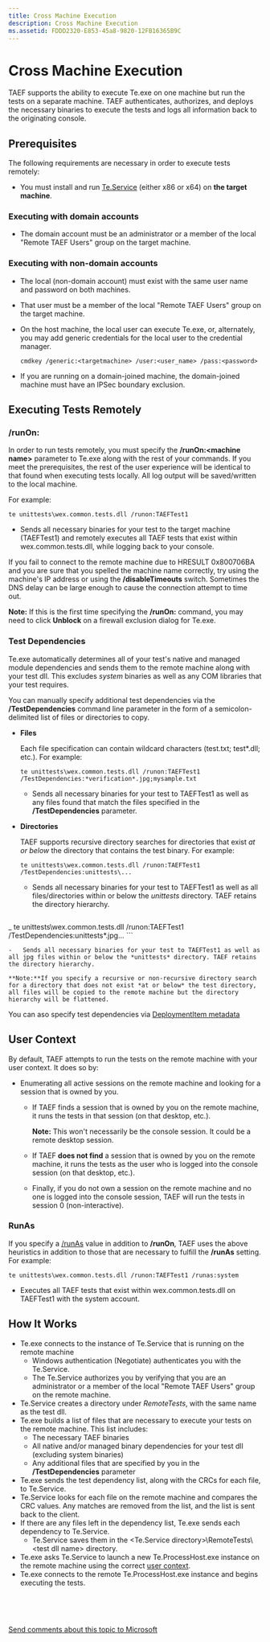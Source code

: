 ```yaml
---
title: Cross Machine Execution
description: Cross Machine Execution
ms.assetid: FDDD2320-E853-45a8-9820-12FB16365B9C
---
```


# Cross Machine Execution


TAEF supports the ability to execute Te.exe on one machine but run the tests on a separate machine. TAEF authenticates, authorizes, and deploys the necessary binaries to execute the tests and logs all information back to the originating console.

## <span id="Prerequisites"></span><span id="prerequisites"></span><span id="PREREQUISITES"></span>Prerequisites


The following requirements are necessary in order to execute tests remotely:

-   You must install and run [Te.Service](te-service.md) (either x86 or x64) on **the target machine**.

### <span id="Executing_with_domain_accounts"></span><span id="executing_with_domain_accounts"></span><span id="EXECUTING_WITH_DOMAIN_ACCOUNTS"></span>Executing with domain accounts

-   The domain account must be an administrator or a member of the local "Remote TAEF Users" group on the target machine.

### <span id="Executing_with_non-domain_accounts"></span><span id="executing_with_non-domain_accounts"></span><span id="EXECUTING_WITH_NON-DOMAIN_ACCOUNTS"></span>Executing with non-domain accounts

-   The local (non-domain account) must exist with the same user name and password on both machines.
-   That user must be a member of the local "Remote TAEF Users" group on the target machine.
-   On the host machine, the local user can execute Te.exe, or, alternately, you may add generic credentials for the local user to the credential manager.

    ``` syntax
    cmdkey /generic:<targetmachine> /user:<user_name> /pass:<password>
    ```

-   If you are running on a domain-joined machine, the domain-joined machine must have an IPSec boundary exclusion.

## <span id="Executing_Tests_Remotely"></span><span id="executing_tests_remotely"></span><span id="EXECUTING_TESTS_REMOTELY"></span>Executing Tests Remotely


### <span id="_runOn_"></span><span id="_runon_"></span><span id="_RUNON_"></span>/runOn:

In order to run tests remotely, you must specify the **/runOn:&lt;machine name&gt;** parameter to Te.exe along with the rest of your commands. If you meet the prerequisites, the rest of the user experience will be identical to that found when executing tests locally. All log output will be saved/written to the local machine.

For example:

``` syntax
te unittests\wex.common.tests.dll /runon:TAEFTest1
```

-   Sends all necessary binaries for your test to the target machine (TAEFTest1) and remotely executes all TAEF tests that exist within wex.common.tests.dll, while logging back to your console.

If you fail to connect to the remote machine due to HRESULT 0x800706BA and you are sure that you spelled the machine name correctly, try using the machine's IP address or using the **/disableTimeouts** switch. Sometimes the DNS delay can be large enough to cause the connection attempt to time out.

**Note:** If this is the first time specifying the **/runOn:** command, you may need to click **Unblock** on a firewall exclusion dialog for Te.exe.

### <span id="Test_Dependencies"></span><span id="test_dependencies"></span><span id="TEST_DEPENDENCIES"></span>Test Dependencies

Te.exe automatically determines all of your test's native and managed module dependencies and sends them to the remote machine along with your test dll. This excludes *system* binaries as well as any COM libraries that your test requires.

You can manually specify additional test dependencies via the **/TestDependencies** command line parameter in the form of a semicolon-delimited list of files or directories to copy.

-   **Files**

    Each file specification can contain wildcard characters (test.txt; test\*.dll; etc.). For example:

    ``` syntax
    te unittests\wex.common.tests.dll /runon:TAEFTest1 /TestDependencies:*verification*.jpg;mysample.txt
    ```
    -   Sends all necessary binaries for your test to TAEFTest1 as well as any files found that match the files specified in the **/TestDependencies** parameter.
-   **Directories**

    TAEF supports recursive directory searches for directories that exist *at or below* the directory that contains the test binary. For example:

    ``` syntax
    te unittests\wex.common.tests.dll /runon:TAEFTest1 /TestDependencies:unittests\...
    ```

    -   Sends all necessary binaries for your test to TAEFTest1 as well as all files/directories within or below the *unittests* directory. TAEF retains the directory hierarchy.

    ``` syntax
_    te unittests\wex.common.tests.dll /runon:TAEFTest1 /TestDependencies:unittests\*.jpg...
    ```

    -   Sends all necessary binaries for your test to TAEFTest1 as well as all jpg files within or below the *unittests* directory. TAEF retains the directory hierarchy.

    **Note:**If you specify a recursive or non-recursive directory search for a directory that does not exist *at or below* the test directory, all files will be copied to the remote machine but the directory hierarchy will be flattened.

You can aso specify test dependencies via [DeploymentItem metadata](deploymentitem-metadata.md)

## <span id="User_Context"></span><span id="user_context"></span><span id="USER_CONTEXT"></span>User Context 


By default, TAEF attempts to run the tests on the remote machine with your user context. It does so by:

-   Enumerating all active sessions on the remote machine and looking for a session that is owned by you.
    -   If TAEF finds a session that is owned by you on the remote machine, it runs the tests in that session (on that desktop, etc.).

        **Note:** This won't necessarily be the console session. It could be a remote desktop session.

    -   If TAEF **does not find** a session that is owned by you on the remote machine, it runs the tests as the user who is logged into the console session (on that desktop, etc.).
    -   Finally, if you do not own a session on the remote machine and no one is logged into the console session, TAEF will run the tests in session 0 (non-interactive).

### <span id="RunAs"></span><span id="runas"></span><span id="RUNAS"></span>RunAs

If you specify a [/runAs](runas.md) value in addition to **/runOn**, TAEF uses the above heuristics in addition to those that are necessary to fulfill the **/runAs** setting. For example:

``` syntax
te unittests\wex.common.tests.dll /runon:TAEFTest1 /runas:system
```

-   Executes all TAEF tests that exist within wex.common.tests.dll on TAEFTest1 with the system account.

## <span id="How_It_Works"></span><span id="how_it_works"></span><span id="HOW_IT_WORKS"></span>How It Works


-   Te.exe connects to the instance of Te.Service that is running on the remote machine
    -   Windows authentication (Negotiate) authenticates you with the Te.Service.
    -   The Te.Service authorizes you by verifying that you are an administrator or a member of the local "Remote TAEF Users" group on the remote machine.
-   Te.Service creates a directory under *RemoteTests*, with the same name as the test dll.
-   Te.exe builds a list of files that are necessary to execute your tests on the remote machine. This list includes:
    -   The necessary TAEF binaries
    -   All native and/or managed binary dependencies for your test dll (excluding system binaries)
    -   Any additional files that are specified by you in the **/TestDependencies** parameter
-   Te.exe sends the test dependency list, along with the CRCs for each file, to Te.Service.
-   Te.Service looks for each file on the remote machine and compares the CRC values. Any matches are removed from the list, and the list is sent back to the client.
-   If there are any files left in the dependency list, Te.exe sends each dependency to Te.Service.
    -   Te.Service saves them in the &lt;Te.Service directory&gt;\\RemoteTests\\&lt;test dll name&gt; directory.
-   Te.exe asks Te.Service to launch a new Te.ProcessHost.exe instance on the remote machine using the correct [user context](#user-context).
-   Te.exe connects to the remote Te.ProcessHost.exe instance and begins executing the tests.

 

 

[Send comments about this topic to Microsoft](mailto:wsddocfb@microsoft.com?subject=Documentation%20feedback%20[taef\taef]:%20Cross%20Machine%20Execution%20%20RELEASE:%20%289/12/2016%29&body=%0A%0APRIVACY%20STATEMENT%0A%0AWe%20use%20your%20feedback%20to%20improve%20the%20documentation.%20We%20don't%20use%20your%20email%20address%20for%20any%20other%20purpose,%20and%20we'll%20remove%20your%20email%20address%20from%20our%20system%20after%20the%20issue%20that%20you're%20reporting%20is%20fixed.%20While%20we're%20working%20to%20fix%20this%20issue,%20we%20might%20send%20you%20an%20email%20message%20to%20ask%20for%20more%20info.%20Later,%20we%20might%20also%20send%20you%20an%20email%20message%20to%20let%20you%20know%20that%20we've%20addressed%20your%20feedback.%0A%0AFor%20more%20info%20about%20Microsoft's%20privacy%20policy,%20see%20http://privacy.microsoft.com/default.aspx. "Send comments about this topic to Microsoft")




